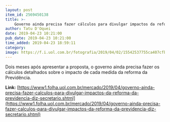 ```yaml
---
layout: post
item_id: 2569450138
title: >-
    Governo ainda precisa fazer cálculos para divulgar impactos da reforma da Previdência, diz secretário
author: Tatu D'Oquei
date: 2019-04-23 10:21:00
pub_date: 2019-04-23 10:21:00
time_added: 2019-04-23 18:59:11
category: 
image: https://f.i.uol.com.br/fotografia/2019/04/02/15542537755ca407cfb4264_1554253775_3x2_rt.jpg
---
```


Dois meses após apresentar a proposta, o governo ainda precisa fazer os cálculos detalhados sobre o impacto de cada medida da reforma da Previdência.

**Link:** [https://www1.folha.uol.com.br/mercado/2019/04/governo-ainda-precisa-fazer-calculos-para-divulgar-impactos-da-reforma-da-previdencia-diz-secretario.shtml](https://www1.folha.uol.com.br/mercado/2019/04/governo-ainda-precisa-fazer-calculos-para-divulgar-impactos-da-reforma-da-previdencia-diz-secretario.shtml)

